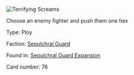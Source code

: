 
![Terrifying Screams](https://warhammerunderworlds.com/wp-content/uploads/sites/6/2017/12/076_ENG-Terrifying-Screams.png)

Choose an enemy fighter and push them one hex

Type: Ploy

Faction: [Sepulchral Guard](/factions/sepulchral-guard.md)

Found in: [Sepulchral Guard Expansion](/locations/sepulchral-guard-expansion.md)

Card number: 76

